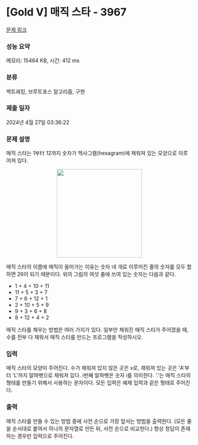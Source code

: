 # [Gold V] 매직 스타 - 3967 

[문제 링크](https://www.acmicpc.net/problem/3967) 

### 성능 요약

메모리: 15464 KB, 시간: 412 ms

### 분류

백트래킹, 브루트포스 알고리즘, 구현

### 제출 일자

2024년 4월 27일 03:36:22

### 문제 설명

<p>매직 스타는 1부터 12까지 숫자가 헥사그램(hexagram)에 채워져 있는 모양으로 이루어져 있다.</p>

<p style="text-align: center;"><img alt="" src="https://onlinejudgeimages.s3-ap-northeast-1.amazonaws.com/upload/images/magicstar.png" style="height:239px; width:230px"></p>

<p>매직 스타의 이름에 매직이 들어가는 이유는 숫자 네 개로 이루어진 줄의 숫자를 모두 합하면 26이 되기 때문이다. 위의 그림의 여섯 줄에 쓰여 있는 숫자는 다음과 같다.</p>

<ul>
	<li>1 + 4 + 10 + 11</li>
	<li>11 + 5 + 3 + 7</li>
	<li>7 + 6 + 12 + 1</li>
	<li>2 + 10 + 5 + 9</li>
	<li>9 + 3 + 6 + 8</li>
	<li>8 + 12 + 4 + 2</li>
</ul>

<p>매직 스타를 채우는 방법은 여러 가지가 있다. 일부만 채워진 매직 스타가 주어졌을 때, 수를 전부 다 채워서 매직 스타를 만드는 프로그램을 작성하시오.</p>

### 입력 

 <p>매직 스타의 모양이 주어진다. 수가 채워져 있지 않은 곳은 x로, 채워져 있는 곳은 'A'부터 'L'까지 알파벳으로 채워져 있다. i번째 알파벳은 숫자 i를 의미한다. '.'는 매직 스타의 형태를 만들기 위해서 사용하는 문자이다. 모든 입력은 예제 입력과 같은 형태로 주어진다.</p>

### 출력 

 <p>매직 스타를 만들 수 있는 방법 중에 사전 순으로 가장 앞서는 방법을 출력한다. (모든 줄을 순서대로 붙여서 하나의 문자열로 만든 뒤, 사전 순으로 비교한다.) 항상 정답이 존재하는 경우만 입력으로 주어진다.</p>

